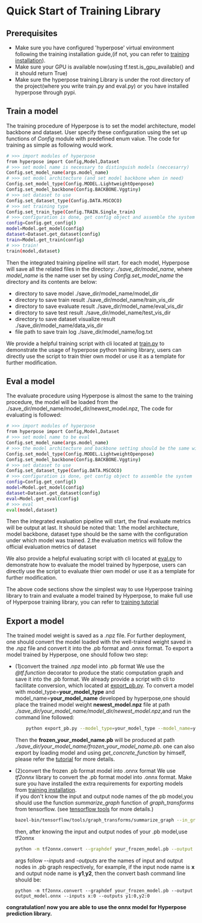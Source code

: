 # Quick Start of Training Library

## Prerequisites
* Make sure you have configured 'hyperpose' virtual environment following the training installation guide,(if not, you can refer to [training installation](../install/training.md)).
* Make sure your GPU is available now(using tf.test.is_gpu_available() and it should return True)
* Make sure the hyperpose training Library is under the root directory of the project(where you write train.py and eval.py) or you have installed hyperpose through pypi.

## Train a model
The training procedure of Hyperpose is to set the model architecture, model backbone and dataset.
User specify these configuration using the set up functions of *Config* module with predefined enum value.
The code for training as simple as following would work.
```bash
# >>> import modules of hyperpose
from hyperpose import Config,Model,Dataset
# >>> set model name is necessary to distinguish models (neccesarry)
Config.set_model_name(args.model_name)
# >>> set model architecture (and set model backbone when in need)
Config.set_model_type(Config.MODEL.LightweightOpenpose)
Config.set_model_backbone(Config.BACKBONE.Vggtiny)
# >>> set dataset to use
Config.set_dataset_type(Config.DATA.MSCOCO)
# >>> set training type 
Config.set_train_type(Config.TRAIN.Single_train)
# >>> configuration is done, get config object and assemble the system
config=Config.get_config()
model=Model.get_model(config)
dataset=Dataset.get_dataset(config)
train=Model.get_train(config)
# >>> train!
train(model,dataset)
```
Then the integrated training pipeline will start.
for each model, Hyperpose will save all the related files in the directory:
*./save_dir/model_name*, where *model_name* is the name user set by using *Config.set_model_name*
the directory and its contents are below:  
* directory to save model                      ./save_dir/model_name/model_dir  
* directory to save train result               ./save_dir/model_name/train_vis_dir  
* directory to save evaluate result            ./save_dir/model_name/eval_vis_dir  
* directory to save test result                ./save_dir/model_name/test_vis_dir  
* directory to save dataset visualize result   ./save_dir/model_name/data_vis_dir  
* file path to save train log                  ./save_dir/model_name/log.txt  

We provide a helpful training script with cli located at [train.py](https://github.com/tensorlayer/hyperpose/blob/master/train.py) to demonstrate the usage of hyperpose python training library, users can directly use the script to train thier own model or use it as a template for further modification.

## Eval a model
The evaluate procedure using Hyperpose is almost the same to the training procedure,
the model will be loaded from the ./save_dir/model_name/model_dir/newest_model.npz,
The code for evaluating is followed:
```bash
# >>> import modules of hyperpose
from hyperpose import Config,Model,Dataset
# >>> set model name to be eval
Config.set_model_name(args.model_name)
# >>> the model architecture and backbone setting should be the same with the training configuration of the model to be evaluated.
Config.set_model_type(Config.MODEL.LightweightOpenpose)
Config.set_model_backbone(Config.BACKBONE.Vggtiny)
# >>> set dataset to use
Config.set_dataset_type(Config.DATA.MSCOCO)
# >>> configuration is done, get config object to assemble the system
config=Config.get_config()
model=Model.get_model(config)
dataset=Dataset.get_dataset(config)
eval=Model.get_eval(config)
# >>> eval
eval(model,dataset)
```
Then the integrated evaluation pipeline will start, the final evaluate metrics will be output at last.
It should be noted that:
1.the model architecture, model backbone, dataset type should be the same with the configuration under which model was trained.
2.the evaluation metrics will follow the official evaluation metrics of dataset

We also provide a helpful evaluating script with cli located at [eval.py](https://github.com/tensorlayer/hyperpose/blob/master/eval.py) to demonstrate how to evaluate the model trained by hyperpose, users can directly use the script to evaluate thier own model or use it as a template for further modification.

The above code sections show the simplest way to use Hyperpose training library to train and evaluate a model trained by Hyperpose, to make full use of Hyperpose training library, you can refer to [training tutorial](../tutorial/training.md)

## Export a model
The trained model weight is saved as a .npz file. For further deployment, one should convert the model loaded with the well-trained weight saved in the .npz file and convert it into the .pb format and .onnx format.
To export a model trained by Hyperpose, one should follow two step:
* (1)convert the trained .npz model into .pb format
    We use the *@tf.function* decorator to produce the static computation graph and save it into the .pb format.
    We already provide a script with cli to facilitate conversion, which located at [export_pb.py](https://github.com/tensorlayer/hyperpose/blob/master/export_pb.py). 
    To convert a model with model_type=**your_model_type** and model_name=**your_model_name** developed by hyperpose,one should place the trained model weight **newest_model.npz** file at path *./save_dir/your_model_name/model_dir/newest_model.npz*,and run the command line followed:
    ```bash
        python export_pb.py --model_type=your_model_type --model_name=your_model_name
    ```
    Then the **frozen_your_model_name.pb** will be produced at path *./save_dir/your_model_name/frozen_your_model_name.pb*.
    one can also export by loading model and using *get_concrete_function* by himself, please refer the [tutorial](../tutorial/training.md) for more details.
* (2)convert the frozen .pb format model into .onnx format
    We use *tf2onnx* library to convert the .pb format model into .onnx format.
    Make sure you have installed the extra requirements for exporting models from [training installation](../install/training.md).<br>
    if you don't know the input and output node names of the pb model,you should use the function *summarize_graph* function 
    of *graph_transforms* from tensorflow. (see [tensorflow tools](https://github.com/tensorflow/tensorflow/tree/master/tensorflow/tools/graph_transforms#using-the-graph-transform-tool) for more details.)

    ```bash
    bazel-bin/tensorflow/tools/graph_transforms/summarize_graph --in_graph=your_frozen_model.pb
    ```
    then, after knowing the input and output nodes of your .pb model,use tf2onnx
    ```bash
    python -m tf2onnx.convert --graphdef your_frozen_model.pb --output output_model.onnx --inputs input0:0,input1:0... --outputs output0:0,output1:0,output2:0...
    ```
    args follow *--inputs* and *-outputs* are the names of input and output nodes in .pb graph respectively, for example, if the input node name is **x** and output node name is **y1**,**y2**, then the convert bash command line should be:
    ```
    python -m tf2onnx.convert --graphdef your_frozen_model.pb --output output_model.onnx --inputs x:0 --outputs y1:0,y2:0
    ```

**congratulation! now you are able to use the onnx model for Hyperpose prediction library.**

